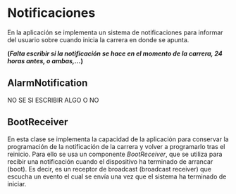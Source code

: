 # Notificaciones
En la aplicación se implementa un sistema de notificaciones para informar del usuario sobre cuando inicia la carrera en donde se apunta.

**(*Falta escribir si la notificación se hace en el momento de la carrera, 24 horas antes, o ambas,...*)**

## AlarmNotification

NO SE SI ESCRIBIR ALGO O NO


## BootReceiver

En esta clase se implementa la capacidad de la aplicación para conservar la programación de la notificación de la carrera y volver a programarlo tras el reinicio. Para ello se usa un componente *BootReceiver*, que se utiliza para recibir una notificación cuando el dispositivo ha terminado de arrancar (boot). Es decir, es un receptor de broadcast (broadcast receiver) que escucha un evento el cual se envía una vez que el sistema ha terminado de iniciar.
